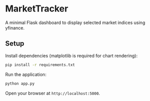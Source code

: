 # MarketTracker

A minimal Flask dashboard to display selected market indices using yfinance.

## Setup

Install dependencies (matplotlib is required for chart rendering):

```bash
pip install -r requirements.txt
```

Run the application:

```bash
python app.py
```

Open your browser at `http://localhost:5000`.
